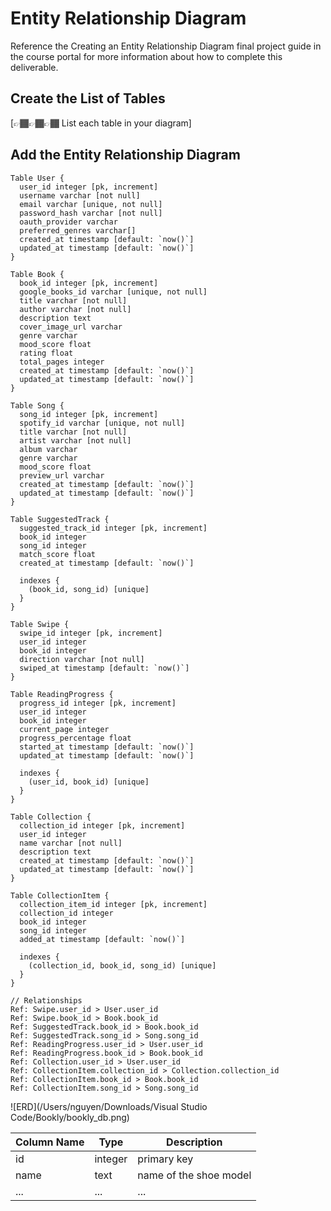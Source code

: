 # Entity Relationship Diagram

Reference the Creating an Entity Relationship Diagram final project guide in the course portal for more information about how to complete this deliverable.

## Create the List of Tables

[👉🏾👉🏾👉🏾 List each table in your diagram]

## Add the Entity Relationship Diagram

```dbml
Table User {
  user_id integer [pk, increment]
  username varchar [not null]
  email varchar [unique, not null]
  password_hash varchar [not null]
  oauth_provider varchar
  preferred_genres varchar[]
  created_at timestamp [default: `now()`]
  updated_at timestamp [default: `now()`]
}

Table Book {
  book_id integer [pk, increment]
  google_books_id varchar [unique, not null]
  title varchar [not null]
  author varchar [not null]
  description text
  cover_image_url varchar
  genre varchar
  mood_score float
  rating float
  total_pages integer
  created_at timestamp [default: `now()`]
  updated_at timestamp [default: `now()`]
}

Table Song {
  song_id integer [pk, increment]
  spotify_id varchar [unique, not null]
  title varchar [not null]
  artist varchar [not null]
  album varchar
  genre varchar
  mood_score float
  preview_url varchar
  created_at timestamp [default: `now()`]
  updated_at timestamp [default: `now()`]
}

Table SuggestedTrack {
  suggested_track_id integer [pk, increment]
  book_id integer
  song_id integer
  match_score float
  created_at timestamp [default: `now()`]

  indexes {
    (book_id, song_id) [unique]
  }
}

Table Swipe {
  swipe_id integer [pk, increment]
  user_id integer
  book_id integer
  direction varchar [not null]
  swiped_at timestamp [default: `now()`]
}

Table ReadingProgress {
  progress_id integer [pk, increment]
  user_id integer
  book_id integer
  current_page integer
  progress_percentage float
  started_at timestamp [default: `now()`]
  updated_at timestamp [default: `now()`]

  indexes {
    (user_id, book_id) [unique]
  }
}

Table Collection {
  collection_id integer [pk, increment]
  user_id integer
  name varchar [not null]
  description text
  created_at timestamp [default: `now()`]
  updated_at timestamp [default: `now()`]
}

Table CollectionItem {
  collection_item_id integer [pk, increment]
  collection_id integer
  book_id integer
  song_id integer
  added_at timestamp [default: `now()`]

  indexes {
    (collection_id, book_id, song_id) [unique]
  }
}

// Relationships
Ref: Swipe.user_id > User.user_id
Ref: Swipe.book_id > Book.book_id
Ref: SuggestedTrack.book_id > Book.book_id
Ref: SuggestedTrack.song_id > Song.song_id
Ref: ReadingProgress.user_id > User.user_id
Ref: ReadingProgress.book_id > Book.book_id
Ref: Collection.user_id > User.user_id
Ref: CollectionItem.collection_id > Collection.collection_id
Ref: CollectionItem.book_id > Book.book_id
Ref: CollectionItem.song_id > Song.song_id
```

![ERD](/Users/nguyen/Downloads/Visual Studio Code/Bookly/bookly_db.png)

| Column Name | Type    | Description            |
| ----------- | ------- | ---------------------- |
| id          | integer | primary key            |
| name        | text    | name of the shoe model |
| ...         | ...     | ...                    |
